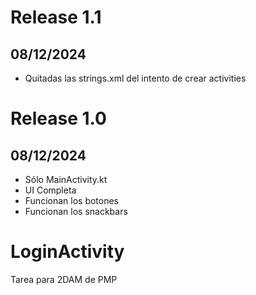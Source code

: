# Release 1.1 
## 08/12/2024
- Quitadas las strings.xml del intento de crear activities

# Release 1.0 
## 08/12/2024
- Sólo MainActivity.kt
- UI Completa
- Funcionan los botones
- Funcionan los snackbars


# LoginActivity
Tarea para 2DAM de PMP
